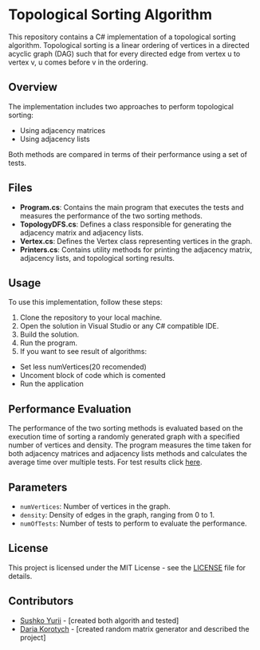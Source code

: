 # Topological Sorting Algorithm

This repository contains a C# implementation of a topological sorting algorithm. Topological sorting is a linear ordering of vertices in a directed acyclic graph (DAG) such that for every directed edge from vertex u to vertex v, u comes before v in the ordering.

## Overview

The implementation includes two approaches to perform topological sorting:
- Using adjacency matrices
- Using adjacency lists

Both methods are compared in terms of their performance using a set of tests.

## Files

- **Program.cs**: Contains the main program that executes the tests and measures the performance of the two sorting methods.
- **TopologyDFS.cs**: Defines a class responsible for generating the adjacency matrix and adjacency lists.
- **Vertex.cs**: Defines the Vertex class representing vertices in the graph.
- **Printers.cs**: Contains utility methods for printing the adjacency matrix, adjacency lists, and topological sorting results.

## Usage

To use this implementation, follow these steps:

1. Clone the repository to your local machine.
2. Open the solution in Visual Studio or any C# compatible IDE.
3. Build the solution.
4. Run the program.
5. If you want to see result of algorithms:
  - Set less numVertices(20 recomended)
  - Uncoment block of code which is comented
  - Run the application

## Performance Evaluation

The performance of the two sorting methods is evaluated based on the execution time of sorting a randomly generated graph with a specified number of vertices and density. The program measures the time taken for both adjacency matrices and adjacency lists methods and calculates the average time over multiple tests. For test results click [here](https://www.notion.so/Discrete-mathematics-project-0ad38f64901e4edc9a3a2ef7bc7aa6c3?pvs=4).

## Parameters

- `numVertices`: Number of vertices in the graph.
- `density`: Density of edges in the graph, ranging from 0 to 1.
- `numOfTests`: Number of tests to perform to evaluate the performance.

## License

This project is licensed under the MIT License - see the [LICENSE](https://github.com/YuriiSushko/discrete-math-project/blob/38a024252823dfed2aba12f95c4691e95dba4649/LICENSE) file for details.

## Contributors

- [Sushko Yurii](https://github.com/YuriiSushko) - [created both algorith and tested]
- [Daria Korotych](https://github.com/Daria-Korotych) - [created random matrix generator and described the project]
